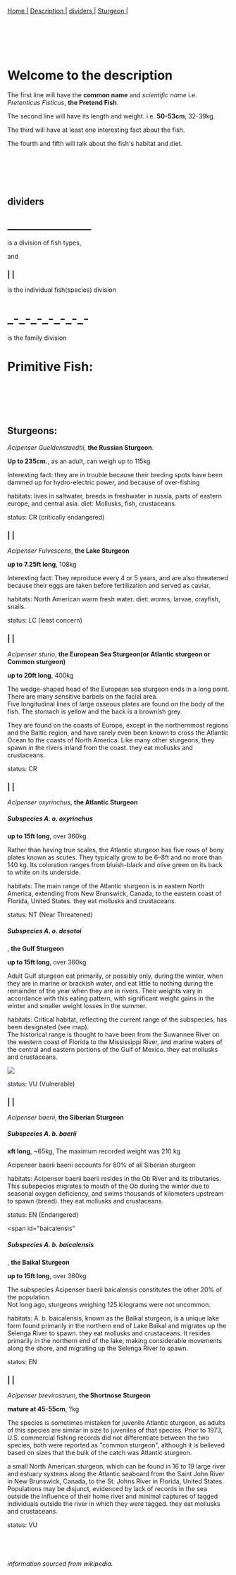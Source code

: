 <link rel="stylesheet" href="https://cdnjs.cloudflare.com/ajax/libs/font-awesome/4.7.0/css/font-awesome.min.css">

<div class="topnav">
  <p>
    <a class="active" href="#home">Home |</a> 
    <a href="#description">Description |</a> 
    <a href="#dividers">dividers |</a> 
    <a href="#sturgeon">Sturgeon |</a> 
    <a href="javascript:void(0);" class="icon" onclick="myFunction()">
      <div class="menu-icon"></div>
      <div class="menu-icon"></div>
      <div class="menu-icon"></div>
    </a>
  </p>
</div>

<span id="description">
  <p><br/><br/><br/><br/></p>
  <h1> Welcome to the description </h1>
<p>The first line will have the <b>common name</b> and <i>scientific name</i> i.e. <i>Pretenticus Fisticus</i>, <b>the Pretend Fish</b>.</p>
<p>The second line will have its length and weight. i.e. <b>50-53cm</b>, 32-39kg.</p>
<p>The third will have at least one interesting fact about the fish.</p>
<p>The fourth and fifth will talk about the fish's habitat and diet.</p>
</span>

<span id="dividers">
  <p><br/><br/><br/><br/></p>
  
  <h2>dividers </h2>

<h2>___________________</h2>

<p>is a division of fish types,</p>
<p> and </p>

<h3>| |</h3>
<p> is the individual fish(species) division</p>

<h1>_-_-_-_-_-_-_-</h1>
<p> is the family division </p>
</span>
<h1>Primitive Fish:</h1> 
<div id="sturgeon">
  <p><br/><br/><br/><br/></p>
<h2> Sturgeons: </h2>
<!-- classes status & subspecies are for all fish -->
<!-- classes for sturgeons:
- SturgeonName,
- SturgeonFact,
- aboutSturgeon -->


<span id="RussianSturgeon">
<p> <i>Acipenser Gueldenstaedtii</i>, <b class="SturgeonName">the Russian Sturgeon</b>. </p>
<p> <b>Up to 235cm.</b>, as an adult, can weigh up to 115kg </p>
<p class="SturgeonFact"> Interesting fact: they are in trouble because their breding spots have been dammed up for hydro-electric power, and because of over-fishing<p>
<p class="aboutSturgeon"> habitats: lives in saltwater, breeds in freshwater in russia, parts of eastern europe, and central asia. diet: Mollusks, fish, crustaceans.<p>
<p class="status">status: CR (critically endangered)</p></span>

<h3>| |</h3>
<span id="LakeSturgeon">
<p> <i>Acipenser Fulvescens</i>, <b class="SturgeonName">the Lake Sturgeon</b> </p>
<p> <b>up to 7.25ft long</b>, 108kg </p>
<p class="SturgeonFact"> Interesting fact: They reproduce every 4 or 5 years, and are also threatened because their eggs are taken before fertilization and served as caviar.<p>
<p class="aboutSturgeon"> habitats: North American warm fresh water. diet: worms, larvae, crayfish, snails. <p>
<p class="status"> status: LC (least concern)</p></span>

<h3>| |</h3>
<span id="CommonSturgeon">
<p> <i>Acipenser sturio</i>, <b class="SturgeonName">the European Sea Sturgeon(or Atlantic sturgeon or Common sturgeon)</b> </p>
<p> <b>up to 20ft long</b>, 400kg </p>
<p class="SturgeonFact"> The wedge-shaped head of the European sea sturgeon ends in a long point. There are many sensitive barbels on the facial area.<br/>
Five longitudinal lines of large osseous plates are found on the body of the fish. The stomach is yellow and the back is a brownish grey.</p>
<p class="aboutSturgeon"> They are found on the coasts of Europe, except in the northernmost regions and the Baltic region, and have rarely even been known to cross the Atlantic Ocean to the coasts of North America. Like many other sturgeons, they spawn in the rivers inland from the coast. they eat mollusks and crustaceans. </p>
<p class="status"> status: CR</p></span>
                 
<h3>| |</h3>
<span id="AtlanticSturgeon">
<p> <i>Acipenser oxyrinchus</i>, <b class="SturgeonName">the Atlantic Sturgeon</b> </p>
<span id="oxyrinchus">
<h5 class="subspecies"> Subspecies A. o. oxyrinchus </h5>

<p> <b>up to 15ft  long</b>, over 360kg </p>
<p class="SturgeonFact"> Rather than having true scales, the Atlantic sturgeon has five rows of bony plates known as scutes. They typically grow to be 6–8ft and no more than 140 kg. Its coloration ranges from bluish-black and olive green on its back to white on its underside.</p>

<p class="aboutSturgeon"> habitats: The main range of the Atlantic sturgeon is in eastern North America, extending from New Brunswick, Canada, to the eastern coast of Florida, United States. they eat mollusks and crustaceans. </p>
<p class="status"> status: NT (Near Threatened)</p></span>

<span id="destoi">
<h5 class="subspecies"> Subspecies A. o. desotoi </h5> <p>, <b class="SturgeonName">the Gulf Sturgeon</b> </p>

<p> <b>up to 15ft  long</b>, over 360kg </p>
<p class="SturgeonFact">  Adult Gulf sturgeon eat primarily, or possibly only, during the winter, when they are in marine or brackish water, and eat little to nothing during the remainder of the year when they are in rivers. Their weights vary in accordance with this eating pattern, with significant weight gains in the winter and smaller weight losses in the summer.</p>

<p class="aboutSturgeon"> habitats:  Critical habitat, reflecting the current range of the subspecies, has been designated (see map).<br/>
The historical range is thought to have been from the Suwannee River on the western coast of Florida to the Mississippi River, and marine waters of the central and eastern portions of the Gulf of Mexico. they eat mollusks and crustaceans. </p>

<img src="https://upload.wikimedia.org/wikipedia/commons/thumb/6/6b/Acipenser_oxyrhynchus_desotoi_2003_critical_habitat.jpg/254px-Acipenser_oxyrhynchus_desotoi_2003_critical_habitat.jpg" />

<p class="status"> status: VU (Vulnerable)</p></span></span>

<h3>| |</h3>
<span id="SiberianSturgeon">
<p> <i>Acipenser baerii</i>, <b class="SturgeonName">the Siberian Sturgeon</b> </p>
<span id="baerii">
<h5 class="subspecies"> Subspecies A. b. baerii </h5>

<p> <b> xft  long</b>, ~65kg, The maximum recorded weight was 210 kg</p>
<p class="SturgeonFact"> Acipenser baerii baerii accounts for 80% of all Siberian sturgeon</p>

<p class="aboutSturgeon"> habitats: Acipenser baerii baerii resides in the Ob River and its tributaries. This subspecies migrates to mouth of the Ob during the winter due to seasonal oxygen deficiency, and swims thousands of kilometers upstream to spawn (breed). they eat mollusks and crustaceans. </p>
<p class="status"> status: EN (Endangered)</p></span>

<span id="baicalensis"
<h5 class="subspecies"> Subspecies A. b. baicalensis </h5> <p>, <b class="SturgeonName">the Baikal Sturgeon</b> </p>

<p> <b>up to 15ft  long</b>, over 360kg </p>
<p class="SturgeonFact"> The subspecies Acipenser baerii baicalensis constitutes the other 20% of the population. <br/>
Not long ago, sturgeons weighing 125 kilograms were not uncommon.</p>

<p class="aboutSturgeon"> habitats: A. b. baicalensis, known as the Baikal sturgeon, is a unique lake form found primarily in the northern end of Lake Baikal and migrates up the Selenga River to spawn. they eat mollusks and crustaceans.  It resides primarily in the northern end of the lake, making considerable movements along the shore, and migrating up the Selenga River to spawn.</p>

<p class="status"> status: EN</p></span></span>

<h3>| |</h3>
<span id="short-nose_sturgeon">
<p> <i>Acipenser brevirostrum</i>, <b class="SturgeonName">the Shortnose Sturgeon</b> </p>
<p> <b>mature at 45-55cm</b>, ?kg </p>
<p class="SturgeonFact"> The species is sometimes mistaken for juvenile Atlantic sturgeon, as adults of this species are similar in size to juveniles of that species. Prior to 1973, U.S. commercial fishing records did not differentiate between the two species, both were reported as "common sturgeon", although it is believed based on sizes that the bulk of the catch was Atlantic sturgeon.<br/></p>
<p class="aboutSturgeon">a small North American sturgeon, which can be found in 16 to 19 large river and estuary systems along the Atlantic seaboard from the Saint John River in New Brunswick, Canada, to the St. Johns River in Florida, United States. Populations may be disjunct, evidenced by lack of records in the sea outside the influence of their home river and minimal captures of tagged individuals outside the river in which they were tagged. they eat mollusks and crustaceans. </p>
<p class="status"> status: VU</p></span>








</div>

<h6><br/><br/><br/>information sourced from wikipedia.</h6>
